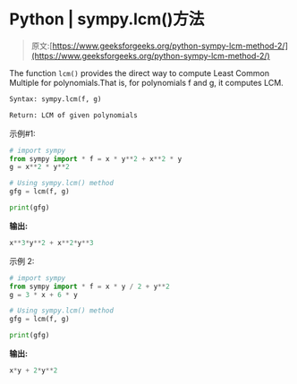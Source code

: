# Python | sympy.lcm()方法

> 原文:[https://www.geeksforgeeks.org/python-sympy-lcm-method-2/](https://www.geeksforgeeks.org/python-sympy-lcm-method-2/)

The function `lcm()` provides the direct way to compute Least Common Multiple for polynomials.That is, for polynomials f and g, it computes LCM.

```py
Syntax: sympy.lcm(f, g)

Return: LCM of given polynomials

```

示例#1:

```py
# import sympy  
from sympy import * f = x * y**2 + x**2 * y
g = x**2 * y**2

# Using sympy.lcm() method 
gfg = lcm(f, g)

print(gfg)
```

**输出:**

```py
x**3*y**2 + x**2*y**3

```

示例 2:

```py
# import sympy  
from sympy import * f = x * y / 2 + y**2
g = 3 * x + 6 * y

# Using sympy.lcm() method 
gfg = lcm(f, g)

print(gfg)
```

**输出:**

```py
x*y + 2*y**2

```